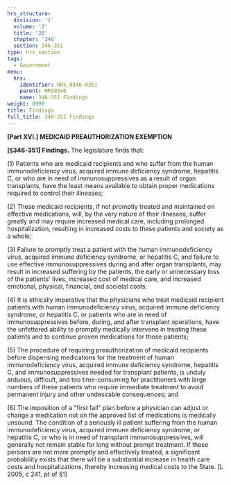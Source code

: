 ```yaml
---
hrs_structure:
  division: '1'
  volume: '7'
  title: '20'
  chapter: '346'
  section: 346-351
type: hrs_section
tags:
  - Government
menu:
  hrs:
    identifier: HRS_0346-0351
    parent: HRS0346
    name: 346-351 Findings
weight: 8990
title: Findings
full_title: 346-351 Findings
---
```

**[Part XVI.] MEDICAID PREAUTHORIZATION EXEMPTION**

**[§346-351] Findings.** The legislature finds that:

(1) Patients who are medicaid recipients and who suffer from the human immunodeficiency virus, acquired immune deficiency syndrome, hepatitis C, or who are in need of immunosuppressives as a result of organ transplants, have the least means available to obtain proper medications required to control their illnesses;

(2) These medicaid recipients, if not promptly treated and maintained on effective medications, will, by the very nature of their illnesses, suffer greatly and may require increased medical care, including prolonged hospitalization, resulting in increased costs to these patients and society as a whole;

(3) Failure to promptly treat a patient with the human immunodeficiency virus, acquired immune deficiency syndrome, or hepatitis C, and failure to use effective immunosuppressives during and after organ transplants, may result in increased suffering by the patients, the early or unnecessary loss of the patients' lives, increased cost of medical care, and increased emotional, physical, financial, and societal costs;

(4) It is ethically imperative that the physicians who treat medicaid recipient patients with human immunodeficiency virus, acquired immune deficiency syndrome, or hepatitis C, or patients who are in need of immunosuppressives before, during, and after transplant operations, have the unfettered ability to promptly medically intervene in treating these patients and to continue proven medications for those patients;

(5) The procedure of requiring preauthorization of medicaid recipients before dispensing medications for the treatment of human immunodeficiency virus, acquired immune deficiency syndrome, hepatitis C, and immunosuppressives needed for transplant patients, is unduly arduous, difficult, and too time-consuming for practitioners with large numbers of these patients who require immediate treatment to avoid permanent injury and other undesirable consequences; and

(6) The imposition of a "first fail" plan before a physician can adjust or change a medication not on the approved list of medications is medically unsound. The condition of a seriously ill patient suffering from the human immunodeficiency virus, acquired immune deficiency syndrome, or hepatitis C, or who is in need of transplant immunosuppressives, will generally not remain stable for long without prompt treatment. If these persons are not more promptly and effectively treated, a significant probability exists that there will be a substantial increase in health care costs and hospitalizations, thereby increasing medical costs to the State. [L 2005, c 241, pt of §1]